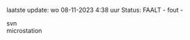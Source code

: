 laatste update: 
wo 08-11-2023  4:38   uur 
Status: FAALT - fout - 
<div class="service R">svn</div><div class="service R">microstation</div>